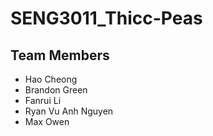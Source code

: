 # SENG3011_Thicc-Peas


## Team Members

* Hao Cheong
* Brandon Green
* Fanrui Li
* Ryan Vu Anh Nguyen
* Max Owen
